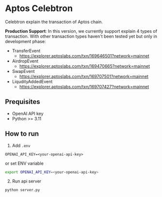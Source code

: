 # Aptos Celebtron

Celebtron explain the transaction of Aptos chain.

**Production Support**: In this version, we currently support explain 4 types of transaction. With other transaction
types haven't been tested yet but only in development phase:

- TransferEvent
    + https://explorer.aptoslabs.com/txn/169646501?network=mainnet
- AirdropEvent
    + https://explorer.aptoslabs.com/txn/169470665?network=mainnet
- SwapEvent
    + https://explorer.aptoslabs.com/txn/169707501?network=mainnet
- LiqudityAddedEvent
    + https://explorer.aptoslabs.com/txn/169707427?network=mainnet

## Prequisites

- OpenAI API key
- Python >= 3.11

## How to run

1. Add `.env`

```dotenv
OPENAI_API_KEY=<your-openai-api-key>
```

or set ENV variable

```bash
export OPENAI_API_KEY=<your-openai-api-key>
```

2. Run api server

```bash
python server.py
```
